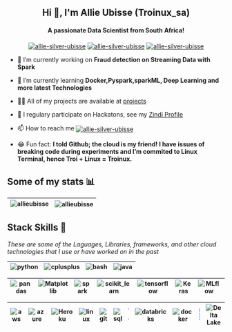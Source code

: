 <h2 align="center">Hi 👋, I'm Allie Ubisse (Troinux_sa)</h2>
<h4 align="center">A passionate Data Scientist from South Africa!</h4>
<p align="center">
 <a href="https://allieubisse.co.za" target="blank"><img align="center" src="https://img.shields.io/website?label=allieubisse.co.za&style=for-the-badge&url=https%3A%2F%2Fallieubisse.co.za" alt="allie-silver-ubisse"/></a>
<a href="https://linkedin.com/in/allie-silver-ubisse" target="blank"><img align="center" src="https://img.shields.io/badge/linkedin-%230077B5.svg?&style=for-the-badge&logo=linkedin&logoColor=white" alt="allie-silver-ubisse"/></a>
<a href="https://twitter.com/troinux" target="blank"><img align="center" src="https://img.shields.io/badge/twitter-%231DA1F2.svg?&style=for-the-badge&logo=twitter&logoColor=white" alt="allie-silver-ubisse"/></a>
 </p>

- 🔭 I’m currently working on **Fraud detection on Streaming Data with Spark**

- 🌱 I’m currently learning **Docker,Pyspark,sparkML, Deep Learning and more latest Technologies**

- 👨‍💻 All of my projects are available at [projects]

- 📝 I regulary participate on Hackatons, see my [Zindi Profile]

- 📫 How to reach me <a href="https://linkedin.com/in/allie-silver-ubisse" target="blank"><img align="center" src="https://cdn.jsdelivr.net/npm/simple-icons@3.0.1/icons/linkedin.svg" alt="allie-silver-ubisse" height="20" width="30" /></a>


- 😂 Fun fact: **I told Github; the cloud is my friend! I have issues of breaking code during experiments and I’m commited to Linux Terminal, hence Troi + Linux = Troinux.**

## Some of my stats :bar_chart:

<img align="left" src="https://github-readme-stats.vercel.app/api/top-langs/?username=allieubisse&layout=compact" alt="allieubisse" />|<img align="center" src="https://github-readme-stats.vercel.app/api?username=allieubisse&show_icons=true" alt="allieubisse" />
|--|--|

## Stack Skills :muscle:
*These are some of the Laguages, Libraries, frameworks, and other cloud technologies that I use or have worked on in the past*

<img src="https://devicons.github.io/devicon/devicon.git/icons/python/python-original.svg" alt="python" width="40" height="40"/>|<img src="https://devicons.github.io/devicon/devicon.git/icons/cplusplus/cplusplus-original.svg" alt="cplusplus" width="40" height="40"/>|<img src="https://www.vectorlogo.zone/logos/gnu_bash/gnu_bash-icon.svg" alt="bash" width="40" height="40"/>|<img src="https://devicons.github.io/devicon/devicon.git/icons/java/java-original-wordmark.svg" alt="java" width="40" height="40"/>
|--|--|--|--|

<img src="https://encrypted-tbn0.gstatic.com/images?q=tbn%3AANd9GcRXCDD7q7wCVdRNtROzgtARnDThPmab6k2x7Q&usqp=CAU" alt="pandas" width="40" height="40"/>|<img src="https://upload.wikimedia.org/wikipedia/commons/thumb/0/01/Created_with_Matplotlib-logo.svg/128px-Created_with_Matplotlib-logo.svg.png" alt="Matplotlib" width="40" height="40"/>|<img src="https://www.pinclipart.com/picdir/middle/318-3188848_spark-sql-logo-apache-spark-logo-svg-clipart.png" alt="spark" width="40" height="40"/>|<img src="https://upload.wikimedia.org/wikipedia/commons/0/05/Scikit_learn_logo_small.svg" alt="scikit_learn" width="40" height="40"/>|<img src="https://www.vectorlogo.zone/logos/tensorflow/tensorflow-icon.svg" alt="tensorflow" width="40" height="40"/>|<img title="Keras" alt="Keras" width="40px" src="https://upload.wikimedia.org/wikipedia/commons/thumb/a/ae/Keras_logo.svg/240px-Keras_logo.svg.png">|<img src="https://avatars0.githubusercontent.com/u/39938107?s=200&v=4" alt="MLflow" width="40" height="40"/>|<img src="https://www.vectorlogo.zone/logos/pocoo_flask/pocoo_flask-icon.svg" alt="flask" width="40" height="40"/>|<img src="https://encrypted-tbn0.gstatic.com/images?q=tbn%3AANd9GcTwBCY30hERRORWd-QokDZf0BEyzNnWJATBRQ&usqp=CAU" alt="streamlit" width="40" height="40"/>
|--|--|--|--|--|--|--|--|--|

<img src="https://upload.wikimedia.org/wikipedia/commons/thumb/5/5c/AWS_Simple_Icons_AWS_Cloud.svg/1024px-AWS_Simple_Icons_AWS_Cloud.svg.png" alt="aws" width="40" height="40"/>|<img src="https://www.vectorlogo.zone/logos/microsoft_azure/microsoft_azure-icon.svg" alt="azure" width="40" height="40"/>|<img title="Heroku" alt="Heroku" width="40px" src="https://img.icons8.com/color/48/000000/heroku.png">|<img src="https://devicons.github.io/devicon/devicon.git/icons/linux/linux-original.svg" alt="linux" width="40" height="40"/>|<img src="https://www.vectorlogo.zone/logos/git-scm/git-scm-icon.svg" alt="git" width="40" height="40"/>|<img src="https://encrypted-tbn0.gstatic.com/images?q=tbn%3AANd9GcQrimkXIoXd3m0sDKlIQqjxYIEtV_1XqrE80A&usqp=CAU" alt="sql" width="40" height="40"/>|<img src="https://raw.githubusercontent.com/github/explore/master/topics/jupyter-notebook/jupyter-notebook.png" alt="jupyter-notebook" width="40" height="40"/>|<img src="https://mlflow.org/images/integration-logos/databricks-logo.png" alt="databricks" width="40" height="40"/>|<img src="https://devicons.github.io/devicon/devicon.git/icons/docker/docker-original-wordmark.svg" alt="docker" width="40" height="40"/>|<img src="https://raw.githubusercontent.com/github/explore/80688e429a7d4ef2fca1e82350fe8e3517d3494d/topics/sql/sql.png" alt="sql" width="40" height="40"/>|<img src="https://avatars2.githubusercontent.com/u/49767398?s=200&v=4" alt="Delta Lake" width="40" height="40"/>
|--|--|--|--|--|--|--|--|--|--|--|



[website]: https://allieubisse.co.za
[projects]: https://allieubisse.co.za/#projects
[Zindi Profile]: https://zindi.africa/users/Troinux_sa/competitions

